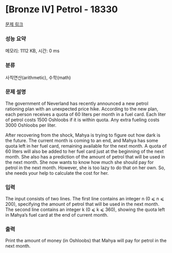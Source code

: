 # [Bronze IV] Petrol - 18330 

[문제 링크](https://www.acmicpc.net/problem/18330) 

### 성능 요약

메모리: 1112 KB, 시간: 0 ms

### 분류

사칙연산(arithmetic), 수학(math)

### 문제 설명

<p>The government of Neverland has recently announced a new petrol rationing plan with an unexpected price hike. According to the new plan, each person receives a quota of 60 liters per month in a fuel card. Each liter of petrol costs 1500 Oshloobs if it is within quota. Any extra fueling costs 3000 Oshloobs per liter.</p>

<p>After recovering from the shock, Mahya is trying to figure out how dark is the future. The current month is coming to an end, and Mahya has some quota left in her fuel card, remaining available for the next month. A quota of 60 liters will also be added to her fuel card just at the beginning of the next month. She also has a prediction of the amount of petrol that will be used in the next month. She now wants to know how much she should pay for petrol in the next month. However, she is too lazy to do that on her own. So, she needs your help to calculate the cost for her. </p>

### 입력 

 <p>The input consists of two lines. The first line contains an integer n (0 ⩽ n ⩽ 200), specifying the amount of petrol that will be used in the next month. The second line contains an integer k (0 ⩽ k ⩽ 360), showing the quota left in Mahya’s fuel card at the end of current month.</p>

### 출력 

 <p>Print the amount of money (in Oshloobs) that Mahya will pay for petrol in the next month.</p>

